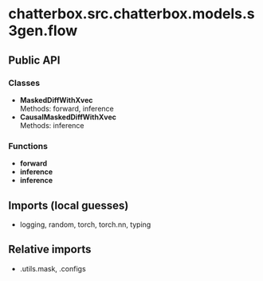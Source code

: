 # chatterbox.src.chatterbox.models.s3gen.flow

## Public API

### Classes
- **MaskedDiffWithXvec**  
  Methods: forward, inference
- **CausalMaskedDiffWithXvec**  
  Methods: inference

### Functions
- **forward**
- **inference**
- **inference**

## Imports (local guesses)
- logging, random, torch, torch.nn, typing

## Relative imports
- .utils.mask, .configs